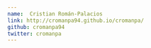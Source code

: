 ```yaml
---
name:  Cristian Román-Palacios
link: http://cromanpa94.github.io/cromanpa/
github: cromanpa94
twitter: cromanpa
---
```

